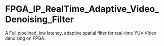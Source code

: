 # FPGA_IP_RealTime_Adaptive_Video_Denoising_Filter
A Full pipelined, low latency, adaptive spatial filter for real-time YUV Video denoising on FPGA.

